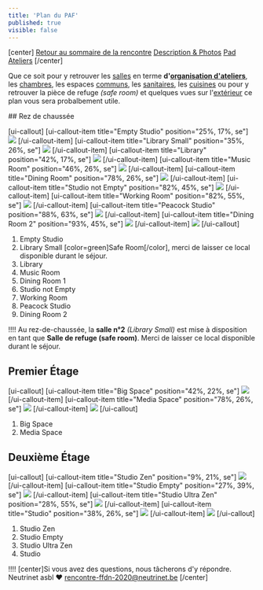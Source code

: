 ```yaml
---
title: 'Plan du PAF'
published: true
visible: false
---
```


[center]
[Retour au sommaire de la rencontre](/rencontre-ffdn-2020?classes=btn,btn-primary) [Description & Photos](/rencontre-ffdn-2020/paf/lieu?classes=btn,btn-error) [Pad Ateliers](https://pads.ffdn.org/p/rencontre-ffdn-2020-activites-yee622v?classes=btn,btn-error)
[/center]

Que ce soit pour y retrouver les [salles](/rencontre-ffdn-2020/paf/lieu/salles) en terme **d'[organisation d'ateliers](/rencontre-ffdn-2020/ateliers)**, les [chambres](/rencontre-ffdn-2020/paf/lieu/chambres), les espaces [communs](/rencontre-ffdn-2020/paf/lieu/communs), les [sanitaires](/rencontre-ffdn-2020/paf/lieu/sanitaires), les [cuisines](/rencontre-ffdn-2020/paf/lieu/cuisines) ou pour y retrouver la pièce de refuge *(safe room)* et quelques vues sur l'[extérieur](/rencontre-ffdn-2020/paf/lieu/dehors) ce plan vous sera probalbement utile.

## Rez de chaussée

[ui-callout]
[ui-callout-item title="Empty Studio" position="25%, 17%, se"]
![](/rencontre-ffdn-2020/paf/lieu/salles/IMG_20200718_204947.jpg)
[/ui-callout-item]
[ui-callout-item title="Library Small" position="35%, 26%, se"]
![](/rencontre-ffdn-2020/paf/lieu/salles/IMG_20200718_204828.jpg)
[/ui-callout-item]
[ui-callout-item title="Library" position="42%, 17%, se"]
![](/rencontre-ffdn-2020/paf/lieu/salles/IMG_20200718_204645.jpg)
[/ui-callout-item]
[ui-callout-item title="Music Room" position="46%, 26%, se"]
![](/rencontre-ffdn-2020/paf/lieu/salles/IMG_20200719_123614.jpg)
[/ui-callout-item]
[ui-callout-item title="Dining Room" position="78%, 26%, se"]
![](/rencontre-ffdn-2020/paf/lieu/salles/IMG_20200718_193345.jpg)
[/ui-callout-item]
[ui-callout-item title="Studio not Empty" position="82%, 45%, se"]
![](/rencontre-ffdn-2020/paf/lieu/salles/IMG_20200718_180800.jpg)
[/ui-callout-item]
[ui-callout-item title="Working Room" position="82%, 55%, se"]
![](/rencontre-ffdn-2020/paf/lieu/salles/IMG_20200718_180712.jpg)
[/ui-callout-item]
[ui-callout-item title="Peacock Studio" position="88%, 63%, se"]
![](/rencontre-ffdn-2020/paf/lieu/salles/IMG_20200718_180622.jpg)
[/ui-callout-item]
[ui-callout-item title="Dining Room 2" position="93%, 45%, se"]
![](/rencontre-ffdn-2020/paf/lieu/salles/IMG_20200718_180436.jpg)
[/ui-callout-item]
![](/rencontre-ffdn-2020/paf/lieu/0_Rez.png)
[/ui-callout]

1. Empty Studio
2. Library Small [color=green]Safe Room[/color], merci de laisser ce local disponible durant le séjour.
3. Library
4. Music Room
5. Dining Room 1
6. Studio not Empty
7. Working Room
8. Peacock Studio
9. Dining Room 2

!!!! Au rez-de-chaussée, la **salle n°2** *(Library Small)* est mise à disposition en tant que **Salle de refuge (safe room)**.  Merci de laisser ce local disponible durant le séjour.

## Premier Étage

[ui-callout]
[ui-callout-item title="Big Space" position="42%, 22%, se"]
![](/rencontre-ffdn-2020/paf/lieu/salles/IMG_20200718_184955.jpg)
[/ui-callout-item]
[ui-callout-item title="Media Space" position="78%, 26%, se"]
![](/rencontre-ffdn-2020/paf/lieu/salles/IMG_20200718_184049.jpg)
[/ui-callout-item]
![](/rencontre-ffdn-2020/paf/lieu/1_Premier.png)
[/ui-callout]

1. Big Space
2. Media Space

## Deuxième Étage

[ui-callout]
[ui-callout-item title="Studio Zen" position="9%, 21%, se"]
![](/rencontre-ffdn-2020/paf/lieu/salles/IMG_20200718_185853.jpg)
[/ui-callout-item]
[ui-callout-item title="Studio Empty" position="27%, 39%, se"]
![](/rencontre-ffdn-2020/paf/lieu/salles/IMG_20200719_124111.jpg)
[/ui-callout-item]
[ui-callout-item title="Studio Ultra Zen" position="28%, 55%, se"]
![](/rencontre-ffdn-2020/paf/lieu/salles/IMG_20200719_124426.jpg)
[/ui-callout-item]
[ui-callout-item title="Studio" position="38%, 26%, se"]
![](/rencontre-ffdn-2020/paf/lieu/salles/IMG_20200718_190252.jpg)
[/ui-callout-item]
![](/rencontre-ffdn-2020/paf/lieu/2_Second.png)
[/ui-callout]

1. Studio Zen
2. Studio Empty
3. Studio Ultra Zen
4. Studio

!!!! [center]Si vous avez des questions, nous tâcherons d'y répondre.</br>Neutrinet asbl ♥ <a href="mailto:rencontre-ffdn-2020@neutrinet.be?subject=[AGFFDN2020] Les ateliers&body=Étant passé par la page des ateliers, j'ai l'une ou l'autre question remarque ou commentaire.%0D%0A%0D%0A%0D%0A">rencontre-ffdn-2020@neutrinet.be</a> [/center]